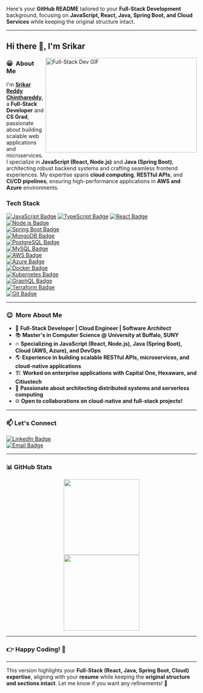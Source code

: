 Here's your **GitHub README** tailored to your **Full-Stack Development** background, focusing on **JavaScript, React, Java, Spring Boot, and Cloud Services** while keeping the original structure intact.

---

## **Hi there 👋, I'm Srikar**

<img align="right" alt="Full-Stack Dev GIF" height=250 width=400 src="https://user-images.githubusercontent.com/74038190/212749447-bfb7e725-6987-49d9-ae85-2015e3e7cc41.gif"/></img>

### 😀 &nbsp;**About Me**
I'm **[Srikar Reddy Chinthareddy](https://github.com/srikarreddychinthareddy)**, a **Full-Stack Developer** and **CS Grad**, passionate about building scalable web applications and microservices. I specialize in **JavaScript (React, Node.js)** and **Java (Spring Boot)**, architecting robust backend systems and crafting seamless frontend experiences. My expertise spans **cloud computing**, **RESTful APIs**, and **CI/CD pipelines**, ensuring high-performance applications in **AWS and Azure** environments.

### **Tech Stack**
[![JavaScript Badge](https://img.shields.io/badge/JavaScript-F7DF1E?style=for-the-badge&logo=javascript&logoColor=black)](https://developer.mozilla.org/en-US/docs/Web/JavaScript) 
[![TypeScript Badge](https://img.shields.io/badge/TypeScript-3178C6?style=for-the-badge&logo=typescript&logoColor=white)](https://www.typescriptlang.org/)
[![React Badge](https://img.shields.io/badge/React-20232A?style=for-the-badge&logo=react&logoColor=61DAFB)](https://reactjs.org/)  
[![Node.js Badge](https://img.shields.io/badge/Node.js-339933?style=for-the-badge&logo=node.js&logoColor=white)](https://nodejs.org/)  
[![Spring Boot Badge](https://img.shields.io/badge/Spring%20Boot-6DB33F?style=for-the-badge&logo=spring&logoColor=white)](https://spring.io/)  
[![MongoDB Badge](https://img.shields.io/badge/MongoDB-47A248?style=for-the-badge&logo=mongodb&logoColor=white)](https://www.mongodb.com/)  
[![PostgreSQL Badge](https://img.shields.io/badge/PostgreSQL-316192?style=for-the-badge&logo=postgresql&logoColor=white)](https://www.postgresql.org/)  
[![MySQL Badge](https://img.shields.io/badge/MySQL-4479A1?style=for-the-badge&logo=mysql&logoColor=white)](https://www.mysql.com/)  
[![AWS Badge](https://img.shields.io/badge/AWS-232F3E?style=for-the-badge&logo=amazonaws&logoColor=white)](https://aws.amazon.com/)  
[![Azure Badge](https://img.shields.io/badge/Azure-0078D4?style=for-the-badge&logo=microsoft-azure&logoColor=white)](https://azure.microsoft.com/)  
[![Docker Badge](https://img.shields.io/badge/Docker-2496ED?style=for-the-badge&logo=docker&logoColor=white)](https://www.docker.com/)  
[![Kubernetes Badge](https://img.shields.io/badge/Kubernetes-326CE5?style=for-the-badge&logo=kubernetes&logoColor=white)](https://kubernetes.io/)  
[![GraphQL Badge](https://img.shields.io/badge/GraphQL-E10098?style=for-the-badge&logo=graphql&logoColor=white)](https://graphql.org/)  
[![Terraform Badge](https://img.shields.io/badge/Terraform-623CE4?style=for-the-badge&logo=terraform&logoColor=white)](https://www.terraform.io/)  
[![Git Badge](https://img.shields.io/badge/Git-F05032?style=for-the-badge&logo=git&logoColor=white)](https://git-scm.com/)  

---

### 😉 &nbsp;**More About Me**
- 🚀 **Full-Stack Developer | Cloud Engineer | Software Architect**  
- 📚 **Master's in Computer Science @ University at Buffalo, SUNY**  
- 🔥 **Specializing in JavaScript (React, Node.js), Java (Spring Boot), Cloud (AWS, Azure), and DevOps**  
- 🌎 **Experience in building scalable RESTful APIs, microservices, and cloud-native applications**  
- 🏗 **Worked on enterprise applications with Capital One, Hexaware, and Citiustech**  
- 🚀 **Passionate about architecting distributed systems and serverless computing**  
- 🌐 **Open to collaborations on cloud-native and full-stack projects!**  

---

### 📫 **Let's Connect**
[![LinkedIn Badge](https://img.shields.io/badge/LinkedIn-0077B5?style=for-the-badge&logo=linkedin&logoColor=white)](https://www.linkedin.com/in/srikarreddychinthareddy/)  
[![Email Badge](https://img.shields.io/badge/Email-D14836?style=for-the-badge&logo=gmail&logoColor=white)](mailto:chinthareddysrikarreddy@gmail.com)  

---

### 📊 **GitHub Stats**
<p align="center">
  <a href="https://github.com/srikarreddychinthareddy">
    <img height="200em" src="https://github-readme-stats.vercel.app/api?username=srikarreddychinthareddy&show_icons=true&theme=radical&rank_icon=github"/>
    <br>
    <img height="200em" src="https://github-readme-stats.vercel.app/api/top-langs/?username=srikarreddychinthareddy&theme=radical&hide_border=true&langs_count=10&layout=compact&card_width=250&border_radius=12&custom_title=Top%20Languages"/>
  </a>
</p>

---

### 👉 **Happy Coding!** 🚀

---

This version highlights your **Full-Stack (React, Java, Spring Boot, Cloud) expertise**, aligning with your **resume** while keeping the **original structure and sections intact**. Let me know if you want any refinements! 🚀
